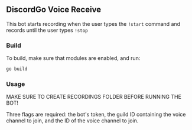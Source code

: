 ## DiscordGo Voice Receive

This bot starts recording when the user types the `!start` command and records until the user types `!stop`

### Build

To build, make sure that modules are enabled, and run:

```sh
go build
```

### Usage
MAKE SURE TO CREATE RECORDINGS FOLDER BEFORE RUNNING THE BOT!

Three flags are required: the bot's token, the guild ID containing the voice channel to join, and the ID of the voice channel to join.

